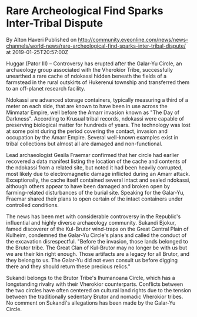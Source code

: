 # Rare Archeological Find Sparks Inter-Tribal Dispute
By Alton Haveri
Published on http://community.eveonline.com/news/news-channels/world-news/rare-archeological-find-sparks-inter-tribal-dispute/ at 2019-01-25T20:57:00Z

Huggar (Pator III) – Controversy has erupted after the Galar-Yu Circle, an archaeology group associated with the Vherokior Tribe, successfully unearthed a rare cache of ndokassi hidden beneath the fields of a farmstead in the rural outskirts of Hukerenui township and transferred them to an off-planet research facility.

Ndokassi are advanced storage containers, typically measuring a third of a meter on each side, that are known to have been in use across the Minmatar Empire, well before the Amarr invasion known as "The Day of Darkness". According to Krusual tribal records, ndokassi were capable of preserving biological matter for hundreds of years. The technology was lost at some point during the period covering the contact, invasion and occupation by the Amarr Empire. Several well-known examples exist in tribal collections but almost all are damaged and non-functional.

Lead archaeologist Gesila Fraemar confirmed that her circle had earlier recovered a data manifest listing the location of the cache and contents of the ndokassi from a related site, but noted it had been heavily corrupted, most likely due to electromagnetic damage inflicted during an Amarr attack. Exceptionally, the cache itself contained several intact and sealed ndokassi, although others appear to have been damaged and broken open by farming-related disturbances of the burial site. Speaking for the Galar-Yu, Fraemar shared their plans to open certain of the intact containers under controlled conditions.

The news has been met with considerable controversy in the Republic's influential and highly diverse archaeology community. Sukandi Bjokur, famed discoverer of the Kul-Brutor wind-traps on the Great Central Plain of Kulheim, condemned the Galar-Yu Circle's plans and called the conduct of the excavation disrespectful. "Before the invasion, those lands belonged to the Brutor tribe. The Great Clan of Kul-Brutor may no longer be with us but we are their kin right enough. Those artifacts are a legacy for all Brutor, and they belong to us. The Galar-Yu did not even consult us before digging there and they should return these precious relics."

Sukandi belongs to the Brutor Tribe's Ihumanoana Circle, which has a longstanding rivalry with their Vherokior counterparts. Conflicts between the two circles have often centered on cultural land rights due to the tension between the traditionally sedentary Brutor and nomadic Vherokior tribes. No comment on Sukandi's allegations has been made by the Galar-Yu Circle.

